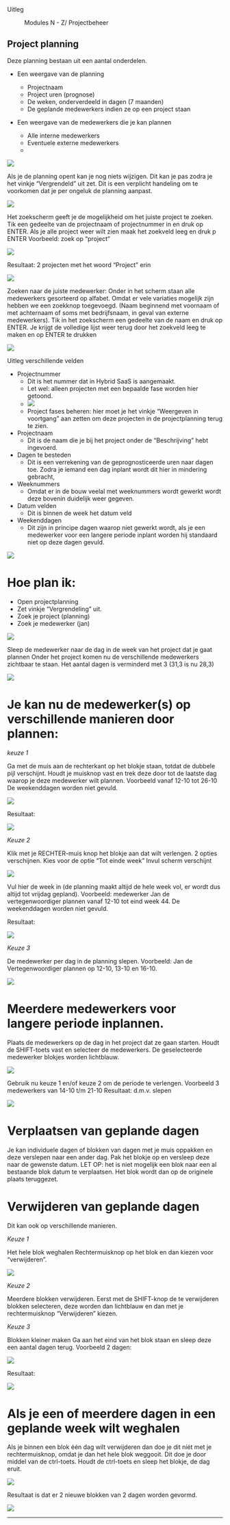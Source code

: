 <properties>
	<page>
		<title>uitleg</title>
		<description>Uitleg</description>
	</page>
	<menu>
		<position>Modules N - Z/ Projectbeheer</position>
		<title>Projectplanning</title>
	</menu>
</properties>

## Project planning ##

Deze planning bestaan uit een aantal onderdelen.

* Een weergave van de planning
	* Projectnaam
	* Project uren (prognose)
	* De weken, onderverdeeld in dagen (7 maanden)
	* De geplande medewerkers indien ze op een project staan

* Een weergave van de medewerkers die je kan plannen
	* Alle interne medewerkers
	* Eventuele externe medewerkers
	* 
![](images/1.jpeg)

Als je de planning opent kan je nog niets wijzigen. Dit kan je pas zodra je het vinkje “Vergrendeld” uit zet. 
Dit is een verplicht handeling om te voorkomen dat je per ongeluk de planning aanpast.

![](images/2.jpeg)

Het zoekscherm geeft je de mogelijkheid om het juiste project te zoeken.
Tik een gedeelte van de projectnaam of projectnummer in en druk op ENTER.
Als je alle project weer wilt zien maak het zoekveld leeg en druk p ENTER
Voorbeeld: zoek op “project”

![](images/3.jpeg)

Resultaat: 2 projecten met het woord “Project” erin

![](images/4.jpeg)

Zoeken naar de juiste medewerker:
Onder in het scherm staan alle medewerkers gesorteerd op alfabet. Omdat er vele variaties mogelijk zijn hebben we een zoekknop toegevoegd. (Naam beginnend met voornaam of met achternaam of soms met bedrijfsnaam, in geval van externe medewerkers).
Tik in het zoekscherm een gedeelte van de naam en druk op ENTER. 
Je krijgt de volledige lijst weer terug door het zoekveld leeg te maken en op ENTER te drukken 

![](images/5.jpeg)

Uitleg verschillende velden

* Projectnummer
	* Dit is het nummer dat in Hybrid SaaS is aangemaakt.
	* Let wel: alleen projecten met een bepaalde fase worden hier getoond.
	* ![](images/6.jpeg)
	* Project fases beheren: hier moet je het vinkje “Weergeven in voortgang” aan zetten om deze projecten in de projectplanning terug te zien.
* Projectnaam
	* Dit is de naam die je bij het project onder de “Beschrijving” hebt ingevoerd.
* Dagen te besteden
	* Dit is een verrekening van de geprognosticeerde uren naar dagen toe. Zodra je iemand een dag inplant wordt dit hier in mindering gebracht,
* Weeknummers
	* Omdat er in de bouw veelal met weeknummers wordt gewerkt wordt deze bovenin duidelijk weer gegeven.
* Datum velden
	* Dit is binnen de week het datum veld
* Weekenddagen
	* Dit zijn in principe dagen waarop niet gewerkt wordt, als je een medewerker voor een langere periode inplant worden hij standaard niet op deze dagen gevuld.
	
![](images/7.jpeg)

# Hoe plan ik: #

* Open projectplanning
* Zet vinkje “Vergrendeling” uit.
* Zoek je project (planning)
* Zoek je medewerker (jan)

![](images/8.jpeg)
 
Sleep de medewerker naar de dag in de week van het project dat je gaat plannen
Onder het project komen nu de verschillende medewerkers zichtbaar te staan. 
Het aantal dagen is verminderd met 3 (31,3 is nu 28,3)

![](images/9.jpeg)

# Je kan nu de medewerker(s) op verschillende manieren door plannen: #

*keuze 1*

Ga met de muis aan de rechterkant op het blokje staan, totdat de dubbele pijl verschijnt. Houdt je muisknop vast en trek deze door tot de laatste dag waarop je deze medewerker wilt plannen. Voorbeeld vanaf 12-10 tot 26-10
De weekenddagen worden niet gevuld.

![](images/10.jpeg)

Resultaat:

![](images/11.jpeg)

*Keuze 2*

Klik met je RECHTER-muis knop het blokje aan dat wilt verlengen. 2 opties verschijnen. 
Kies voor de optie “Tot einde week” 
Invul scherm verschijnt

![](images/12.jpeg)

Vul hier de week in (de planning maakt altijd de hele week vol, er wordt dus altijd tot vrijdag gepland).
Voorbeeld: medewerker Jan de vertegenwoordiger plannen vanaf 12-10 tot eind week 44.
De weekenddagen worden niet gevuld.

Resultaat:

![](images/13.jpeg)

*Keuze 3*

De medewerker per dag in de planning slepen. 
Voorbeeld: Jan de Vertegenwoordiger plannen op 12-10, 13-10 en 16-10.

![](images/14.jpeg)
 
# Meerdere medewerkers voor langere periode inplannen. #

Plaats de medewerkers op de dag in het project dat ze gaan starten. 
Houdt de SHIFT-toets vast en selecteer de medewerkers. De geselecteerde medewerker blokjes worden lichtblauw. 

![](images/15.jpeg)
 
Gebruik nu keuze 1 en/of keuze 2 om de periode te verlengen.
Voorbeeld 3 medewerkers van 14-10 t/m 21-10
Resultaat: d.m.v. slepen

![](images/16.jpeg)
 
# Verplaatsen van geplande dagen #

Je kan individuele dagen of blokken van dagen met je muis oppakken en deze verslepen naar een ander dag. Pak het blokje op en versleep deze naar de gewenste datum.
LET OP: het is niet mogelijk een blok naar een al bestaande blok datum te verplaatsen. Het blok wordt dan op de originele plaats teruggezet.

# Verwijderen van geplande dagen #

Dit kan ook op verschillende manieren.

*Keuze 1*

Het hele blok weghalen
Rechtermuisknop op het blok en dan kiezen voor “verwijderen”.

![](images/17.jpeg)
 
*Keuze 2*

Meerdere blokken verwijderen.
Eerst met de SHIFT-knop de te verwijderen blokken selecteren, deze worden dan lichtblauw en dan met je rechtermuisknop “Verwijderen” kiezen.

*Keuze 3*

Blokken kleiner maken 
Ga aan het eind van het blok staan en sleep deze een aantal dagen terug.
Voorbeeld 2 dagen:

![](images/18.jpeg)

Resultaat:
 
![](images/19.jpeg)

# Als je een of meerdere dagen in een geplande week wilt weghalen #

Als je binnen een blok één dag wilt verwijderen dan doe je dit níét met je rechtermuisknop, omdat je dan het hele blok weggooit.
Dit doe je door middel van de ctrl-toets. Houdt de ctrl-toets en sleep het blokje, de dag eruit.

![](images/20.jpeg) 

Resultaat is dat er 2 nieuwe blokken van 2 dagen worden gevormd.

![](images/21.jpeg)

--------------








